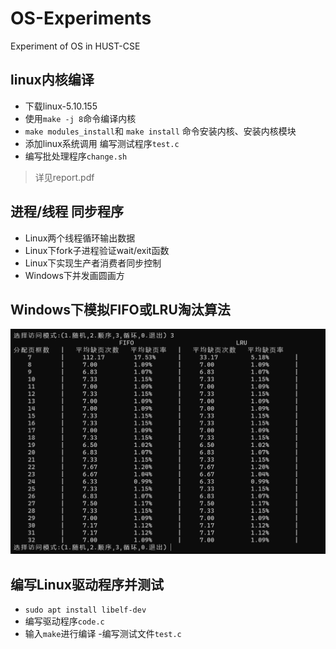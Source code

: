 # OS-Experiments
Experiment of OS in HUST-CSE
## linux内核编译
- 下载linux-5.10.155
- 使用`make -j 8`命令编译内核
- `make modules_install`和 `make install` 命令安装内核、安装内核模块
- 添加linux系统调用 编写测试程序`test.c`
- 编写批处理程序`change.sh`
> 详见report.pdf
## 进程/线程 同步程序
- Linux两个线程循环输出数据
- Linux下fork子进程验证wait/exit函数
- Linux下实现生产者消费者同步控制
- Windows下并发画圆画方
## Windows下模拟FIFO或LRU淘汰算法
![LRU-FIFO缺页状况](./pic/effect.png "effect")
## 编写Linux驱动程序并测试
- `sudo apt install libelf-dev`
- 编写驱动程序`code.c`
- 输入`make`进行编译
-编写测试文件`test.c`

